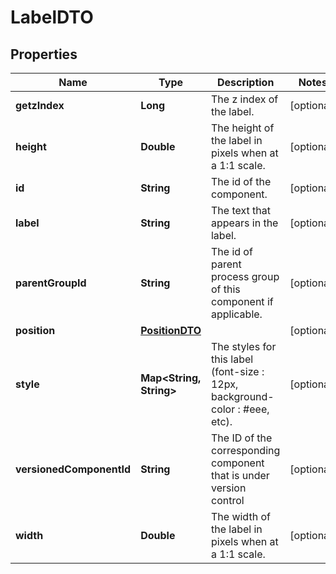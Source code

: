 # LabelDTO

## Properties
Name | Type | Description | Notes
------------ | ------------- | ------------- | -------------
**getzIndex** | **Long** | The z index of the label. |  [optional]
**height** | **Double** | The height of the label in pixels when at a 1:1 scale. |  [optional]
**id** | **String** | The id of the component. |  [optional]
**label** | **String** | The text that appears in the label. |  [optional]
**parentGroupId** | **String** | The id of parent process group of this component if applicable. |  [optional]
**position** | [**PositionDTO**](PositionDTO.md) |  |  [optional]
**style** | **Map&lt;String, String&gt;** | The styles for this label (font-size : 12px, background-color : #eee, etc). |  [optional]
**versionedComponentId** | **String** | The ID of the corresponding component that is under version control |  [optional]
**width** | **Double** | The width of the label in pixels when at a 1:1 scale. |  [optional]
